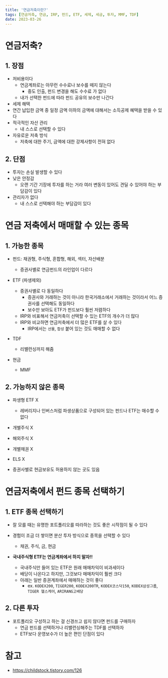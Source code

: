 ```yaml
---
title: '연금저축이란?'
tags: [연금저축, 연금, IRP, 펀드, ETF, 세제, 세금, 투자, MMF, TDF]
date: 2023-03-26
---
```

# 연금저축?
## 1. 장점
- 저비용이다
  - 연금계좌로는 아무런 수수료나 보수를 떼지 않는다
    - 중도 인출, 펀드 변경을 해도 수수료 가 없다
  - 내가 선택한 펀드에 따라 펀드 공유의 보수만 나간다
- 세제 해택
- 연간 납입한 금액 중 일정 금액 이하의 금액에 대해서는 소득공제 혜택을 받을 수 있다
- 적극적인 자산 관리
  - 내 스스로 선택할 수 있다
- 자유로운 저축 방식
  - 저축에 대한 주기, 금액에 대한 강제사항이 전혀 없다

## 2. 단점

- 투자는 손실 발생할 수 있다
- 낮은 안정감
  - 오랜 기간 기장에 투자를 하는 거라 여러 변동이 있어도 견딜 수 있어야 하는 부담감이 있다
- 관리자가 없다
  - 내 스스로 선택해야 하는 부담감이 있다

# 연금 저축에서 매매할 수 있는 종목

## 1. 가능한 종목

- 펀드: 채권형, 주식형, 혼합형, 해외, 섹터, 자산배분

  - 증권사별로 연금펀드의 라인업이 다르다

- ETF (파생제외)
  - 증권사별로 다 동일하다
    - 증권사와 거래하는 것이 아니라 한국거래소에서 거래하는 것이라서 어느 증권사를 선택해도 동일하다
	- 보수만 보아도 ETF가 펀드보다 훨씬 저렴하다
  - IRP와 비표해서 연금저축이 선택할 수 있는 ETF의 개수가 더 많다
  - IRP와 비교하면 연금저축에서 더 많은 ETF를 살 수 있다
    - IRP에서는 `선물`, `합성` 붙어 있는 것도 매매할 수 없다
- TDF
  - 리밸런싱까지 해줌
- 현금
  - MMF

## 2. 가능하지 않은 종목

- 파생형 ETF X
  - 레버리지나 인버스처럼 파생상품으로 구성되어 있는 펀드나 ETF는 매수할 수 없다

- 개별주식 X
- 해외주식 X
- 개별채권 X
- ELS X
- 증권사별로 현금보유도 허용하지 않는 곳도 있음

# 연금저축에서 펀드 종목 선택하기

## 1. ETF 종목 선택하기

- 잘 모를 때는 유명한 포트폴리오를 따라하는 것도 좋은 시작점이 될 수 있다
- 경험이 조금 더 쌓이면 분산 투자 방식으로 종목을 선택할 수 있다
  - 채권, 주식, 금, 현금

- **국내주식형 ETF는 연금계좌에서 하지 말자!!**
  - 국내주식만 들어 있는 ETF은 원래 매매차익이 비과세이다
  - 배당이 나온다고 하지만, 그것보다 매매차익이 훨씬 크다
  - 아래는 일반 증권계좌에서 매매하는 것이 좋다
	- ex. `KODEX200`, `TIGER200`, `KODEX200TR`, `KODEX코스닥150`, `KODEX삼성그룹`, `TIGER 헬스케어`, `ARIRANG고배당`


## 2. 다른 투자

- 포트폴리오 구성하고 하는 걸 신경쓰고 쉽지 않다면 펀드를 구매하자
  - 연금 펀드를 선택하거나 리밸런싱해주는 TDF를 선택하자
  - ETF보다 운영보수가 더 높은 편인 단점이 있다

# 참고

- https://childstock.tistory.com/126